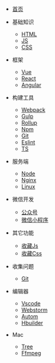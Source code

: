 

* [首页](/docs/index)

* 基础知识
    * [HTML](/docs/base/html/index)
    * [JS](/docs/base/js/index)
    * [CSS](/docs/base/css/index)
    
* 框架
    * [Vue](docs/frame/vue/index)
    * [React](docs/frame/react/index)
    * [Angular](docs/frame/angular/index)

* 构建工具
    * [Webpack](/docs/build/webpack/index)
    * [Gulp](/docs/build/gulp/index)
    * [Rollup](/docs/build/rollup/index)
    * [Npm](/docs/build/npm/index)
    * [Git](/docs/build/git/index)
    * [Eslint](/docs/build/eslint/index)
    * [TS](docs/build/ts/index)
    
* 服务端
    * [Node](/docs/server/node/index)
    * [Nginx](/docs/server/nginx/index)
    * [Linux](/docs/server/linux/index)
    
* 微信开发
    * [公众号](/docs/wx/account/index)
    * [微信小程序](/docs/wx/miniprogram/index)
    
* 其它功能
    * [收藏Js](/docs/other/collectJs/index)
    * [收藏Css](/docs/other/collectCss/index)
    
* 收集问题
    * [Git](/docs/problem/index)
    
* 编辑器
    * [Vscode](/docs/editor/vscode/index)
    * [Webstorm](docs/editor/webstorm/index)
    * [Autom](/docs/editor/autom/index)
    * [Hbuilder](/docs/editor/hbuilder/index)
    
* Mac
    * [Tree](/docs/mac/tree)
    * [Ffmpeg](/docs/mac/ffmpeg)

    
